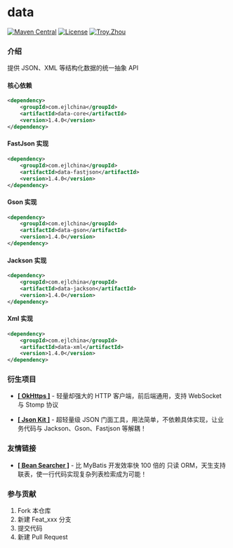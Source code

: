 # data

<p>
    <a href="https://maven-badges.herokuapp.com/maven-central/com.ejlchina/data/"><img src="https://maven-badges.herokuapp.com/maven-central/com.ejlchina/data/badge.svg" alt="Maven Central"></a>
    <a href="https://gitee.com/ejlchina-zhxu/jsonkit/blob/master/LICENSE"><img src="https://img.shields.io/hexpm/l/plug.svg" alt="License"></a>
    <a href="https://github.com/ejlchina"><img src="https://img.shields.io/badge/%E4%BD%9C%E8%80%85-ejlchina-orange.svg" alt="Troy.Zhou"></a>
</p>

### 介绍

提供 JSON、XML 等结构化数据的统一抽象 API

#### 核心依赖

```xml
<dependency>
    <groupId>com.ejlchina</groupId>
    <artifactId>data-core</artifactId>
    <version>1.4.0</version>
</dependency>
```

#### FastJson 实现

```xml
<dependency>
    <groupId>com.ejlchina</groupId>
    <artifactId>data-fastjson</artifactId>
    <version>1.4.0</version>
</dependency>
```

#### Gson 实现

```xml
<dependency>
    <groupId>com.ejlchina</groupId>
    <artifactId>data-gson</artifactId>
    <version>1.4.0</version>
</dependency>
```

#### Jackson 实现

```xml
<dependency>
    <groupId>com.ejlchina</groupId>
    <artifactId>data-jackson</artifactId>
    <version>1.4.0</version>
</dependency>
```

#### Xml 实现

```xml
<dependency>
    <groupId>com.ejlchina</groupId>
    <artifactId>data-xml</artifactId>
    <version>1.4.0</version>
</dependency>
```

### 衍生项目

* [**[ OkHttps ]**](https://gitee.com/ejlchina-zhxu/okhttps) - 轻量却强大的 HTTP 客户端，前后端通用，支持 WebSocket 与 Stomp 协议

* [**[ Json Kit ]**](https://gitee.com/ejlchina-zhxu/jsonkit) - 超轻量级 JSON 门面工具，用法简单，不依赖具体实现，让业务代码与 Jackson、Gson、Fastjson 等解耦！

### 友情链接

* [**[ Bean Searcher ]**](https://github.com/ejlchina/bean-searcher) - 比 MyBatis 开发效率快 100 倍的 只读 ORM，天生支持联表，使一行代码实现复杂列表检索成为可能！

### 参与贡献

1.  Fork 本仓库
2.  新建 Feat_xxx 分支
3.  提交代码
4.  新建 Pull Request

